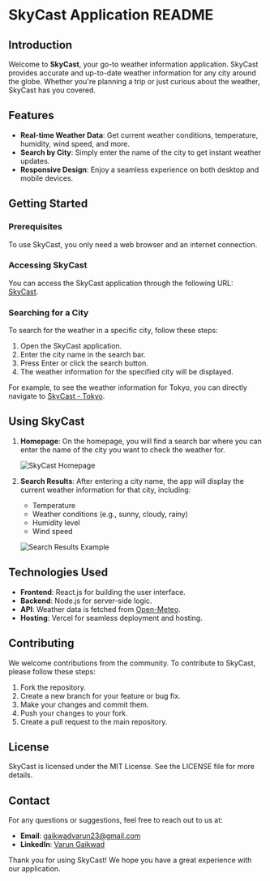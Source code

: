 # SkyCast Application README

## Introduction

Welcome to **SkyCast**, your go-to weather information application. SkyCast provides accurate and up-to-date weather information for any city around the globe. Whether you're planning a trip or just curious about the weather, SkyCast has you covered.

## Features

- **Real-time Weather Data**: Get current weather conditions, temperature, humidity, wind speed, and more.
- **Search by City**: Simply enter the name of the city to get instant weather updates.
- **Responsive Design**: Enjoy a seamless experience on both desktop and mobile devices.

## Getting Started

### Prerequisites

To use SkyCast, you only need a web browser and an internet connection.

### Accessing SkyCast

You can access the SkyCast application through the following URL: [SkyCast](https://sky-cast-9frvl7pl5-varun-gaikwads-projects.vercel.app/).

### Searching for a City

To search for the weather in a specific city, follow these steps:

1. Open the SkyCast application.
2. Enter the city name in the search bar.
3. Press Enter or click the search button.
4. The weather information for the specified city will be displayed.

For example, to see the weather information for Tokyo, you can directly navigate to [SkyCast - Tokyo](https://sky-cast-9frvl7pl5-varun-gaikwads-projects.vercel.app/Tokyo).

## Using SkyCast

1. **Homepage**: On the homepage, you will find a search bar where you can enter the name of the city you want to check the weather for.
   
   ![SkyCast Homepage](https://raw.githubusercontent.com/VarunGaikwad/sky-cast/main/screenshots/landingpage.png)

2. **Search Results**: After entering a city name, the app will display the current weather information for that city, including:
   - Temperature
   - Weather conditions (e.g., sunny, cloudy, rainy)
   - Humidity level
   - Wind speed
   
   ![Search Results Example](https://raw.githubusercontent.com/VarunGaikwad/sky-cast/main/screenshots/weatherpage.png)

## Technologies Used

- **Frontend**: React.js for building the user interface.
- **Backend**: Node.js for server-side logic.
- **API**: Weather data is fetched from [Open-Meteo](https://open-meteo.com/).
- **Hosting**: Vercel for seamless deployment and hosting.

## Contributing

We welcome contributions from the community. To contribute to SkyCast, please follow these steps:

1. Fork the repository.
2. Create a new branch for your feature or bug fix.
3. Make your changes and commit them.
4. Push your changes to your fork.
5. Create a pull request to the main repository.

## License

SkyCast is licensed under the MIT License. See the LICENSE file for more details.

## Contact

For any questions or suggestions, feel free to reach out to us at:

- **Email**: gaikwadvarun23@gmail.com
- **LinkedIn**: [Varun Gaikwad](https://www.linkedin.com/in/varun-gaikwad/)

Thank you for using SkyCast! We hope you have a great experience with our application.
